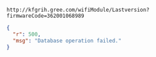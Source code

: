`http://kfgrih.gree.com/wifiModule/Lastversion?firmwareCode=362001068989`

```json
{
  "r": 500,
  "msg": "Database operation failed."
}
```